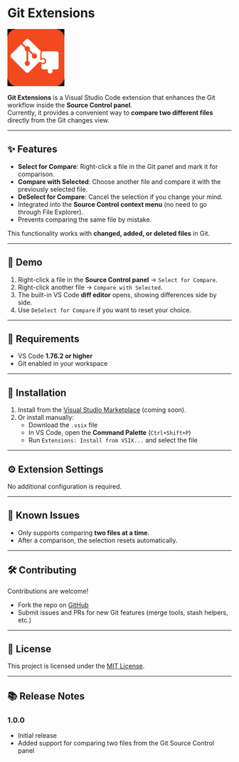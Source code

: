 # Git Extensions

![Icon](images/icon.png)

**Git Extensions** is a Visual Studio Code extension that enhances the Git workflow inside the **Source Control panel**.  
Currently, it provides a convenient way to **compare two different files** directly from the Git changes view.

---

## ✨ Features

- **Select for Compare**: Right-click a file in the Git panel and mark it for comparison.  
- **Compare with Selected**: Choose another file and compare it with the previously selected file.  
- **DeSelect for Compare**: Cancel the selection if you change your mind.  
- Integrated into the **Source Control context menu** (no need to go through File Explorer).  
- Prevents comparing the same file by mistake.  

This functionality works with **changed, added, or deleted files** in Git.

---

## 📸 Demo

1. Right-click a file in the **Source Control panel** → `Select for Compare`.  
2. Right-click another file → `Compare with Selected`.  
3. The built-in VS Code **diff editor** opens, showing differences side by side.  
4. Use `DeSelect for Compare` if you want to reset your choice.  

---

## 🔧 Requirements

- VS Code **1.76.2 or higher**
- Git enabled in your workspace

---

## 🚀 Installation

1. Install from the [Visual Studio Marketplace](https://marketplace.visualstudio.com/) (coming soon).  
2. Or install manually:
   - Download the `.vsix` file  
   - In VS Code, open the **Command Palette** (`Ctrl+Shift+P`)  
   - Run `Extensions: Install from VSIX...` and select the file  

---

## ⚙️ Extension Settings

No additional configuration is required.  

---

## 📌 Known Issues

- Only supports comparing **two files at a time**.  
- After a comparison, the selection resets automatically.  

---

## 🛠️ Contributing

Contributions are welcome!  
- Fork the repo on [GitHub](https://github.com/MohammadHammad1796/git-extensions)  
- Submit issues and PRs for new Git features (merge tools, stash helpers, etc.)  

---

## 📄 License

This project is licensed under the [MIT License](LICENSE).

---

## 📚 Release Notes

### 1.0.0
- Initial release
- Added support for comparing two files from the Git Source Control panel

